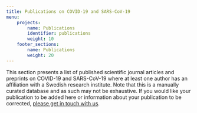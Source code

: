 ```yaml
---
title: Publications on COVID-19 and SARS-CoV-19
menu:
    projects:
        name: Publications
        identifier: publications
        weight: 10
    footer_sections:
        name: Publications
        weight: 20
---
```


This section presents a list of published scientific journal articles and preprints on COVID-19 and SARS-CoV-19 where at least one author has an affiliation with a Swedish research institute. Note that this is a manually curated database and as such may not be exhaustive. If you would like your publication to be added here or information about your publication to be corrected, [please get in touch with us](/suggestions/).
